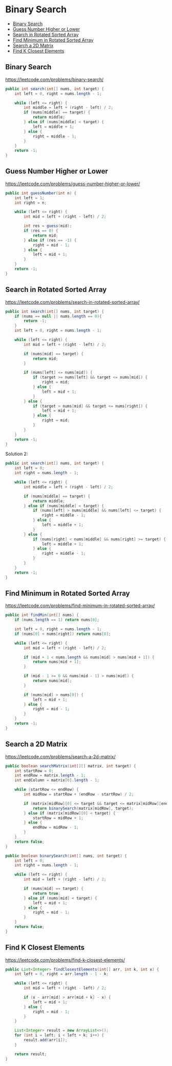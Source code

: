 # Binary Search

+ [Binary Search](#binary-search)
+ [Guess Number Higher or Lower](#guess-number-higher-or-lower)
+ [Search in Rotated Sorted Array](#search-in-rotated-sorted-array)
+ [Find Minimum in Rotated Sorted Array](#find-minimum-in-rotated-sorted-array)
+ [Search a 2D Matrix](#search-a-2d-matrix)
+ [Find K Closest Elements](#find-k-closest-elements)

## Binary Search

https://leetcode.com/problems/binary-search/

```java
public int search(int[] nums, int target) {
    int left = 0, right = nums.length - 1;

    while (left <= right) {
        int middle = left + (right - left) / 2;
        if (nums[middle] == target) {
            return middle;
        } else if (nums[middle] < target) {
            left = middle + 1;
        } else {
            right = middle - 1;
        }
    }
    return -1;
}
```

## Guess Number Higher or Lower

https://leetcode.com/problems/guess-number-higher-or-lower/

```java
public int guessNumber(int n) {
    int left = 1;
    int right = n;

    while (left <= right) {
        int mid = left + (right - left) / 2;

        int res = guess(mid);
        if (res == 0) {
            return mid;
        } else if (res == -1) {
            right = mid - 1;
        } else {
            left = mid + 1;
        }
    }
    return -1;
}
```

## Search in Rotated Sorted Array

https://leetcode.com/problems/search-in-rotated-sorted-array/

```java
public int search(int[] nums, int target) {
    if (nums == null || nums.length == 0){
        return -1;
    }
    int left = 0, right = nums.length - 1;

    while (left <= right) {
        int mid = left + (right - left) / 2;

        if (nums[mid] == target) {
            return mid;
        }

        if (nums[left] <= nums[mid]) {
            if (target >= nums[left] && target <= nums[mid]) {
                right = mid;
            } else {
                left = mid + 1;
            }
        } else {
            if (target > nums[mid] && target <= nums[right]) {
                left = mid + 1;
            } else {
                right = mid;
            }
        }
    }
    return -1;
}
```

Solution 2:

```java
public int search(int[] nums, int target) {
    int left = 0;
    int right = nums.length - 1;

    while (left <= right) {
        int middle = left + (right - left) / 2;

        if (nums[middle] == target) {
            return middle;
        } else if (nums[middle] < target) {
            if (nums[left] > nums[middle] && nums[left] <= target) {
                right = middle - 1;
            } else {
                left = middle + 1;
            }
        } else {
            if (nums[right] < nums[middle] && nums[right] >= target) {
                left = middle + 1;
            } else {
                right = middle - 1;
            }
        }
    }
    return -1;
}
```

## Find Minimum in Rotated Sorted Array

https://leetcode.com/problems/find-minimum-in-rotated-sorted-array/

```java
public int findMin(int[] nums) {
    if (nums.length == 1) return nums[0];

    int left = 0, right = nums.length - 1;
    if (nums[0] < nums[right]) return nums[0];

    while (left <= right) {
        int mid = left + (right - left) / 2;

        if (mid + 1 < nums.length && nums[mid] > nums[mid + 1]) {
            return nums[mid + 1];
        }

        if (mid - 1 >= 0 && nums[mid - 1] > nums[mid]) {
            return nums[mid];
        }

        if (nums[mid] > nums[0]) {
            left = mid + 1;
        } else {
            right = mid - 1;
        }
    }
    return -1;
}
```


## Search a 2D Matrix

https://leetcode.com/problems/search-a-2d-matrix/

```java
public boolean searchMatrix(int[][] matrix, int target) {
    int startRow = 0;
    int endRow = matrix.length - 1;
    int endColumn = matrix[0].length - 1;

    while (startRow <= endRow) {
        int midRow = startRow + (endRow - startRow) / 2;

        if (matrix[midRow][0] <= target && target <= matrix[midRow][endColumn]) {
            return binarySearch(matrix[midRow], target);
        } else if (matrix[midRow][0] < target) {
            startRow = midRow + 1;
        } else {
            endRow = midRow - 1;
        }
    }
    return false;
}

public boolean binarySearch(int[] nums, int target) {
    int left = 0;
    int right = nums.length - 1;

    while (left <= right) {
        int mid = left + (right - left) / 2;

        if (nums[mid] == target) {
            return true;
        } else if (nums[mid] < target) {
            left = mid + 1;
        } else {
            right = mid - 1;
        }
    }
    return false;
}
```


## Find K Closest Elements

https://leetcode.com/problems/find-k-closest-elements/

```java
public List<Integer> findClosestElements(int[] arr, int k, int x) {
    int left = 0, right = arr.length - 1 - k;

    while (left <= right) {
        int mid = left + (right - left) / 2;

        if (x - arr[mid] > arr[mid + k] - x) {
            left = mid + 1;
        } else {
            right = mid - 1;
        }
    }

    List<Integer> result = new ArrayList<>();
    for (int i = left; i < left + k; i++) {
        result.add(arr[i]);
    }

    return result;
}
```
